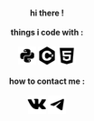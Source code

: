 <h4 align="center">hi there !<br><br>
things i code with :<br><br>
<img src="python (1).png">    <img src="c (1).png">    <img src="html (1).png"><br><br>
how to contact me :<br><br>
<a href="https://vk.com/nobodyevencares"><img src="vk (1).png"></a>    <a href=""><img src="telegram.png"></a></h4>
